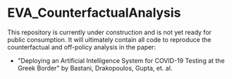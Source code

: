 # EVA_CounterfactualAnalysis

This repository is currently under construction and is not yet ready for public consumption.  It will ultimately contain all code to reproduce the counterfactual and off-policy analysis in the paper:

- "Deploying an Artificial Intelligence System for COVID-19 Testing at the Greek Border" by Bastani, Drakopoulos, Gupta, et. al.  
